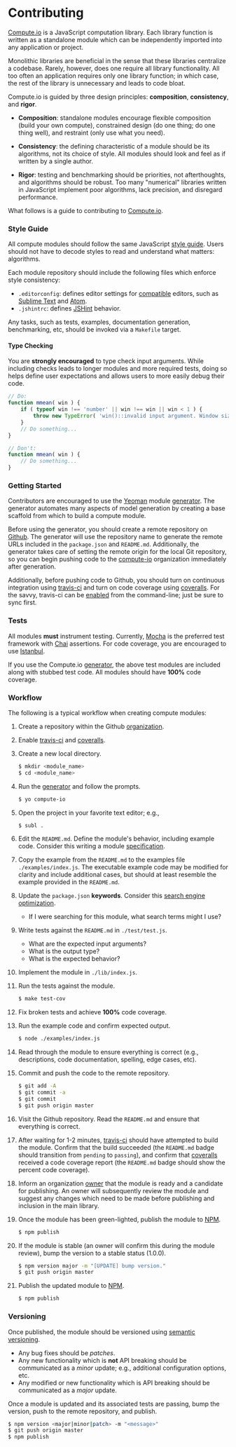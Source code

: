 Contributing
============

[Compute.io](https://github.com/compute-io) is a JavaScript computation library. Each library function is written as a standalone module which can be independently imported into any application or project.

Monolithic libraries are beneficial in the sense that these libraries centralize a codebase. Rarely, however, does one require all library functionality. All too often an application requires only one library function; in which case, the rest of the library is unnecessary and leads to code bloat.

Compute.io is guided by three design principles: __composition__, __consistency__, and __rigor__.

* 	__Composition__: standalone modules encourage flexible composition (build your own compute), constrained design (do one thing; do one thing well), and restraint (only use what you need).

*	__Consistency__: the defining characteristic of a module should be its algorithms, not its choice of style. All modules should look and feel as if written by a single author.

*	__Rigor__: testing and benchmarking should be priorities, not afterthoughts, and algorithms should be robust. Too many "numerical" libraries written in JavaScript implement poor algorithms, lack precision, and disregard performance.

What follows is a guide to contributing to [Compute.io](https://github.com/compute-io).


### Style Guide

All compute modules should follow the same JavaScript [style guide](https://github.com/kgryte/javascript-style-guide). Users should not have to decode styles to read and understand what matters: algorithms.

Each module repository should include the following files which enforce style consistency:

*	`.editorconfig`: defines editor settings for [compatible](http://editorconfig.org/#download) editors, such as [Sublime Text](http://www.sublimetext.com/) and [Atom](https://atom.io/).
*	`.jshintrc`: defines [JSHint](http://www.jshint.com/docs/) behavior.

Any tasks, such as tests, examples, documentation generation, benchmarking, etc, should be invoked via a `Makefile` target.


#### Type Checking

You are __strongly encouraged__ to type check input arguments. While including checks leads to longer modules and more required tests, doing so helps define user expectations and allows users to more easily debug their code.

``` javascript
// Do:
function mmean( win ) {
	if ( typeof win !== 'number' || win !== win || win < 1 ) {
		throw new TypeError( 'win()::invalid input argument. Window size must be a positive integer.')
	}
	// Do something...
}

// Don't:
function mmean( win ) {
	// Do something...
}
```


### Getting Started

Contributors are encouraged to use the [Yeoman](http://yeoman.io/) module [generator](https://github.com/compute-io/generator-compute-io). The generator automates many aspects of model generation by creating a base scaffold from which to build a compute module.

Before using the generator, you should create a remote repository on [Github](https://github.com/compute-io). The generator will use the repository name to generate the remote URLs included in the `package.json` and `README.md`. Additionally, the generator takes care of setting the remote origin for the local Git repository, so you can begin pushing code to the [compute-io](https://github.com/compute-io) organization immediately after generation.

Additionally, before pushing code to Github, you should turn on continuous integration using [travis-ci](https://travis-ci.org/) and turn on code coverage using [coveralls](https://coveralls.io/). For the savvy, travis-ci can be [enabled](https://github.com/travis-ci/travis.rb#enable) from the command-line; just be sure to sync first.


### Tests

All modules __must__ instrument testing. Currently, [Mocha](http://visionmedia.github.io/mocha) is the preferred test framework with [Chai](http://chaijs.com) assertions. For code coverage, you are encouraged to use [Istanbul](https://github.com/gotwarlost/istanbul).

If you use the Compute.io [generator](https://github.com/compute-io/generator-compute-io), the above test modules are included along with stubbed test code. All modules should have __100%__ code coverage.


### Workflow

The following is a typical workflow when creating compute modules:

1. 	Create a repository within the Github [organization](https://github.com/compute-io/).
2. 	Enable [travis-ci](https://travis-ci.org/) and [coveralls](https://coveralls.io/).
3. 	Create a new local directory.
	
	``` bash
	$ mkdir <module_name>
	$ cd <module_name>
	```

4. 	Run the [generator](https://github.com/compute-io/generator-compute-io) and follow the prompts.
	
	``` bash
	$ yo compute-io
	```

5. 	Open the project in your favorite text editor; e.g.,
	
	``` bash
	$ subl .
	```

6. 	Edit the `README.md`. Define the module's behavior, including example code. Consider this writing a module [specification](http://www.joelonsoftware.com/articles/fog0000000036.html).
7. 	Copy the example from the `README.md` to the examples file `./examples/index.js`. The executable example code may be modified for clarity and include additional cases, but should at least resemble the example provided in the `README.md`.
8. 	Update the `package.json` __keywords__. Consider this [search engine optimization](https://www.npmjs.org/doc/files/package.json.html).
	* 	If I were searching for this module, what search terms might I use?

9. 	Write tests against the `README.md` in `./test/test.js`.
	* 	What are the expected input arguments? 
	*	What is the output type?
	*	What is the expected behavior?
10. Implement the module in `./lib/index.js`.
11. Run the tests against the module.

	``` bash
	$ make test-cov
	```

12. Fix broken tests and achieve __100%__ code coverage.
13. Run the example code and confirm expected output.

	``` bash
	$ node ./examples/index.js
	```

14. Read through the module to ensure everything is correct (e.g., descriptions, code documentation, spelling, edge cases, etc).
15. Commit and push the code to the remote repository.

	``` bash
	$ git add -A
	$ git commit -a
	$ git commit
	$ git push origin master
	```

16. Visit the Github repository. Read the `README.md` and ensure that everything is correct.
17. After waiting for 1-2 minutes, [travis-ci](https://travis-ci.org/) should have attempted to build the module. Confirm that the build succeeded (the `README.md` badge should transition from `pending` to `passing`), and confirm that [coveralls](https://coveralls.io/) received a code coverage report (the `README.md` badge should show the percent code coverage).
18. Inform an organization [owner](https://github.com/kgryte) that the module is ready and a candidate for publishing. An owner will subsequently review the module and suggest any changes which need to be made before publishing and inclusion in the main library.
19. Once the module has been green-lighted, publish the module to [NPM](https://npmjs.org).
	
	``` bash
	$ npm publish
	```

20. If the module is stable (an owner will confirm this during the module review), bump the version to a stable status (1.0.0).

	``` bash
	$ npm version major -m "[UPDATE] bump version."
	$ git push origin master
	```

21. Publish the updated module to [NPM](https://npmjs.org).
	
	``` bash
	$ npm publish
	```


### Versioning

Once published, the module should be versioned using [semantic versioning](http://semver.org/).
*	Any bug fixes should be *patches*.
*	Any new functionality which is __not__ API breaking should be communicated as a *minor* update; e.g., additional configuration options, etc.
*	Any modified or new functionality which is API breaking should be communicated as a *major* update.

Once a module is updated and its associated tests are passing, bump the version, push to the remote repository, and publish.

``` bash
$ npm version <major|minor|patch> -m "<message>"
$ git push origin master
$ npm publish
```
